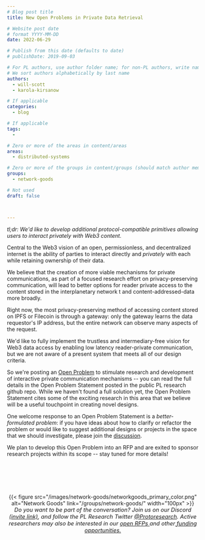 ```yaml
---
# Blog post title
title: New Open Problems in Private Data Retrieval 

# Website post date
# format YYYY-MM-DD
date: 2022-06-29

# Publish from this date (defaults to date)
# publishDate: 2019-09-03

# For PL authors, use author folder name; for non-PL authors, write name as in paper within ""
# We sort authors alphabetically by last name
authors:
  - will-scott
  - karola-kirsanow

# If applicable
categories:
  - blog

# If applicable
tags:
  -

# Zero or more of the areas in content/areas
areas:
  - distributed-systems

# Zero or more of the groups in content/groups (should match author membership)
groups:
  - network-goods

# Not used
draft: false



---
```


*tl;dr: We'd like to develop additional protocol-compatible primitives allowing users to interact privately with Web3 content.*


Central to the Web3 vision of an open, permissionless, and decentralized internet is the ability of  parties to interact directly and *privately* with each  while retaining ownership of their data. 

We believe that the creation of more viable mechanisms for private communications, as part of a focused research effort on privacy-preserving communication, will lead to better options for reader private access to the content stored in the interplanetary network t and  content-addressed-data more broadly.

Right now, the most privacy-preserving method of accessing  content stored on IPFS or Filecoin is through a gateway: only the gateway learns the data requestor's IP address, but the entire network can observe many aspects of the request. 

We'd like to fully implement the trustless and intermediary-free vision for Web3 data access by enabling low latency reader-private communication, but we are not aware of a present system that meets all of our design criteria.

So we're posting an [Open Problem](https://github.com/protocol/research) to stimulate research and development of interactive private communication mechanisms -- you can  read the full details in the Open Problem Statement posted in the public PL research github repo. While we haven't found a full solution yet, the Open Problem Statement cites some of the exciting research in this area that we believe will be a useful touchpoint in creating novel designs.

One welcome response to an Open Problem Statement is a *better-formulated problem*: if you have ideas about how to clarify  or refactor the problem or would like to suggest additional designs or projects in the space that we should investigate, please join the [discussion](https://github.com/protocol/research/discussions/63). 

We plan to develop this Open Problem into an RFP and are exited to sponsor research projects within its scope -- stay tuned for more details!


<br> </br>
<br> </br>

<center>{{< figure src="/images/network-goods/networkgoods_primary_color.png" alt="Network Goods" link="/groups/network-goods/" width="100px" >}}</center>

<center style=font-size:11pt><i> Do you want to be part of the conversation? Join us on our Discord <a href="https://discord.gg/lodestar-network-goods">(invite link)</a>, and follow the PL Research Twitter <a href="https://twitter.com/ProtoResearch"> @Protoresearch</a>. Active researchers may also be interested in our <a href="https://github.com/protocol/research-grants"> open RFPs </a> and other<a href="https://grants.protocol.ai"> funding opportunities. </a></i></center>